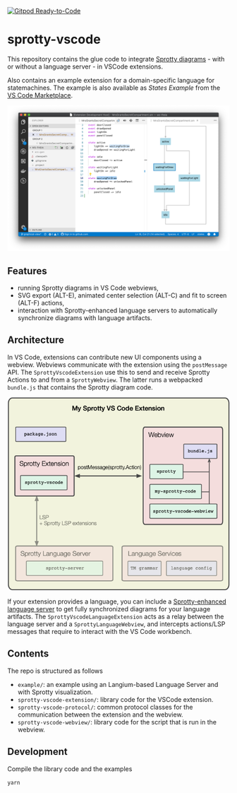 [![Gitpod Ready-to-Code](https://img.shields.io/badge/Gitpod-Ready--to--Code-blue?logo=gitpod)](https://gitpod.io/#https://github.com/eclipse/sprotty-vscode)

# sprotty-vscode

This repository contains the glue code to integrate [Sprotty diagrams](https://github.com/eclipse/sprotty) - with or without a language server - in VSCode extensions.

Also contains an example extension for a domain-specific language for statemachines. The example is also available as _States Example_ from the [VS Code Marketplace](https://marketplace.visualstudio.com/items?itemName=typefox.states-extension).

![Screenshot](images/screenshot.png)

## Features

* running Sprotty diagrams in VS Code webviews,
* SVG export (ALT-E), animated center selection (ALT-C) and fit to screen (ALT-F) actions,
* interaction with Sprotty-enhanced language servers to automatically synchronize diagrams with language artifacts.

## Architecture

In VS Code, extensions can contribute new UI components using a webview. Webviews communicate
with the extension using the `postMessage` API. The `SprottyVscodeExtension` use this to send and
receive Sprotty Actions to and from a `SprottyWebview`. The latter runs a webpacked `bundle.js`
that contains the Sprotty diagram code.

![Architecture Diagram](images/architecture.png)

If your extension provides a language, you can include a [Sprotty-enhanced language server](https://github.com/eclipse/sprotty-server) to get fully synchronized diagrams for your language
artifacts. The `SprottyVscodeLanguageExtension` acts as a relay between the language server and a
`SprottyLanguageWebview`, and intercepts actions/LSP messages that
require to interact with the VS Code workbench.

## Contents

The repo is structured as follows
- `example/`: an example using an Langium-based Language Server and with Sprotty visualization.
- `sprotty-vscode-extension/`: library code for the VSCode extension.
- `sprotty-vscode-protocol/`: common protocol classes for the communication between the extension and the webview.
- `sprotty-vscode-webview/`: library code for the script that is run in the webview.

## Development

Compile the library code and the examples
```
yarn
```

